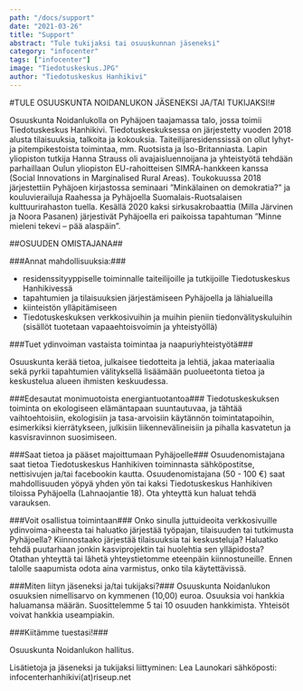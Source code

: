 ```yaml
---
path: "/docs/support"
date: "2021-03-26"
title: "Support"
abstract: "Tule tukijaksi tai osuuskunnan jäseneksi"
category: "infocenter"
tags: ["infocenter"]
image: "Tiedotuskeskus.JPG"
author: "Tiedotuskeskus Hanhikivi"
---
```


#TULE OSUUSKUNTA NOIDANLUKON JÄSENEKSI JA/TAI TUKIJAKSI!# 

Osuuskunta Noidanlukolla on Pyhäjoen taajamassa talo, jossa toimii Tiedotuskeskus Hanhikivi. Tiedotuskeskuksessa on järjestetty vuoden 2018 alusta tilaisuuksia, talkoita ja kokouksia. Taiteilijaresidenssissä on ollut lyhyt- ja pitempikestoista toimintaa, mm. Ruotsista ja Iso-Britanniasta. Lapin yliopiston tutkija Hanna Strauss oli avajaisluennoijana ja yhteistyötä tehdään parhaillaan Oulun yliopiston EU-rahoitteisen SIMRA-hankkeen kanssa (Social Innovations in Marginalised Rural Areas). Toukokuussa 2018 järjestettiin Pyhäjoen kirjastossa seminaari ”Minkälainen on demokratia?” ja kouluvierailuja Raahessa ja Pyhäjoella Suomalais-Ruotsalaisen kulttuurirahaston tuella. Kesällä 2020 kaksi sirkusakrobaattia (Milla Järvinen ja Noora Pasanen) järjestivät Pyhäjoella eri paikoissa tapahtuman ”Minne mieleni tekevi – pää alaspäin”. 

##OSUUDEN OMISTAJANA## 

###Annat mahdollisuuksia:###
- residenssityyppiselle toiminnalle taiteilijoille ja tutkijoille Tiedotuskeskus Hanhikivessä 
- tapahtumien ja tilaisuuksien järjestämiseen Pyhäjoella ja lähialueilla
- kiinteistön ylläpitämiseen
- Tiedotuskeskuksen verkkosivuihin ja muihin pieniin tiedonvälityskuluihin (sisällöt tuotetaan vapaaehtoisvoimin ja yhteistyöllä)

###Tuet ydinvoiman vastaista toimintaa ja naapuriyhteistyötä###

Osuuskunta kerää tietoa, julkaisee tiedotteita ja lehtiä, jakaa materiaalia sekä pyrkii tapahtumien välityksellä lisäämään puolueetonta tietoa ja keskustelua alueen ihmisten keskuudessa. 

###Edesautat monimuotoista energiantuotantoa###
Tiedotuskeskuksen toiminta on ekologiseen elämäntapaan suuntautuvaa, ja tähtää vaihtoehtoisiin, ekologisiin ja tasa-arvoisiin käytännön toimintatapoihin, esimerkiksi kierrätykseen, julkisiin liikennevälineisiin ja pihalla kasvatetun ja kasvisravinnon suosimiseen.

###Saat tietoa ja pääset majoittumaan Pyhäjoelle###
Osuudenomistajana saat tietoa Tiedotuskeskus Hanhikiven toiminnasta sähköpostitse, nettisivujen ja/tai facebookin kautta. Osuudenomistajana (50 - 100 €) saat mahdollisuuden yöpyä yhden yön tai kaksi Tiedotuskeskus Hanhikiven tiloissa Pyhäjoella (Lahnaojantie 18). Ota yhteyttä kun haluat tehdä varauksen.

###Voit osallistua toimintaan###
Onko sinulla juttuideoita verkkosivuille ydinvoima-aiheesta tai haluatko järjestää työpajan, tilaisuuden tai tutkimusta Pyhäjoella? Kiinnostaako järjestää tilaisuuksia tai keskusteluja? Haluatko tehdä puutarhaan jonkin kasviprojektin tai huolehtia sen ylläpidosta? Otathan yhteyttä tai lähetä yhteystietomme eteenpäin kiinnostuneille. Ennen talolle saapumista odota aina varmistus, onko tila käytettävissä.

###Miten liityn jäseneksi ja/tai tukijaksi?###
Osuuskunta Noidanlukon osuuksien nimellisarvo on kymmenen (10,00) euroa. Osuuksia voi hankkia haluamansa määrän. Suosittelemme 5 tai 10 osuuden hankkimista. 
Yhteisöt voivat hankkia useampiakin. 
 

###Kiitämme tuestasi!###

Osuuskunta Noidanlukon hallitus.

Lisätietoja ja jäseneksi ja tukijaksi liittyminen:
Lea Launokari
sähköposti: infocenterhanhikivi(at)riseup.net
